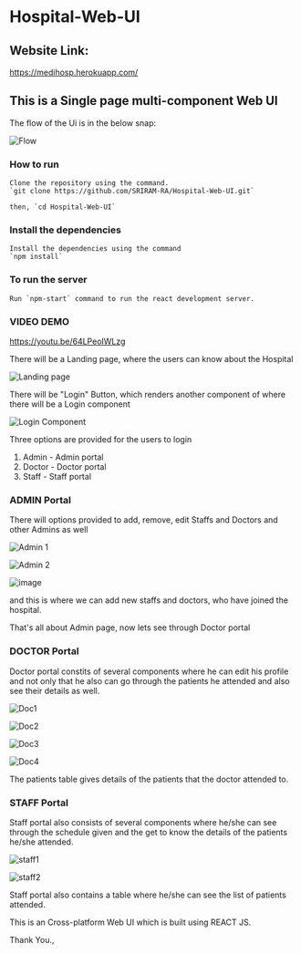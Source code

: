 # Hospital-Web-UI

## Website Link:

https://medihosp.herokuapp.com/


## This is a Single page multi-component Web UI

The flow of the Ui is in the below snap:

![Flow](https://user-images.githubusercontent.com/55801381/121072274-9cb23280-c7ee-11eb-88ba-50cab8bfbe33.png)

### How to run
    Clone the repository using the command.
    `git clone https://github.com/SRIRAM-RA/Hospital-Web-UI.git`
    
    then, `cd Hospital-Web-UI`
         
### Install the dependencies 
    Install the dependencies using the command 
    `npm install`
       
### To run the server
    Run `npm-start` command to run the react development server.
    

### VIDEO DEMO

https://youtu.be/64LPeoIWLzg


There will be a Landing page, where the users can know about the Hospital

![Landing page](https://user-images.githubusercontent.com/55801381/121071369-78098b00-c7ed-11eb-8d47-cccac70816ee.png)

There will be "Login" Button, which renders another component of where there will be a Login component 

![Login Component](https://user-images.githubusercontent.com/55801381/121071434-91123c00-c7ed-11eb-915a-bed4dbcf10fd.png)

Three options are provided for the users to login
1. Admin - Admin portal
2. Doctor - Doctor portal
3. Staff - Staff portal

### ADMIN Portal

There will options provided to add, remove, edit Staffs and Doctors and other Admins as well

![Admin 1](https://user-images.githubusercontent.com/55801381/121071877-24e40800-c7ee-11eb-9a57-653416e82b55.png)

![Admin 2](https://user-images.githubusercontent.com/55801381/121071934-33caba80-c7ee-11eb-80b8-3b2c9909a0ad.png)

![image](https://user-images.githubusercontent.com/55801381/121072037-52c94c80-c7ee-11eb-9d31-a1fcc7b91c2b.png)

and this is where we can add new staffs and doctors, who have joined the hospital.

That's all about Admin page, now lets see through Doctor portal

### DOCTOR Portal

Doctor portal constits of several components where he can edit his profile and not only that he also can go through the patients he attended and also see their details as well.

![Doc1](https://user-images.githubusercontent.com/55801381/121072686-2530d300-c7ef-11eb-859c-35e2831a5da1.png)

![Doc2](https://user-images.githubusercontent.com/55801381/121072731-3083fe80-c7ef-11eb-8540-6ccb8b33e696.png)

![Doc3](https://user-images.githubusercontent.com/55801381/121072749-3843a300-c7ef-11eb-891d-0364a52359aa.png)

![Doc4](https://user-images.githubusercontent.com/55801381/121072965-8fe20e80-c7ef-11eb-9e2d-bc82fdb8de8b.png)

The patients table gives details of the patients that the doctor attended to.

### STAFF Portal

Staff portal also consists of several components where he/she can see through the schedule given and the get to know the details of the patients he/she attended. 

![staff1](https://user-images.githubusercontent.com/55801381/121072993-9c666700-c7ef-11eb-917e-c33db03dc444.png)

![staff2](https://user-images.githubusercontent.com/55801381/121073029-ab4d1980-c7ef-11eb-849d-552db3e62090.png)

Staff portal also contains a table where he/she can see the list of patients attended.


This is an Cross-platform Web UI which is built using REACT JS.

 
Thank You.,
